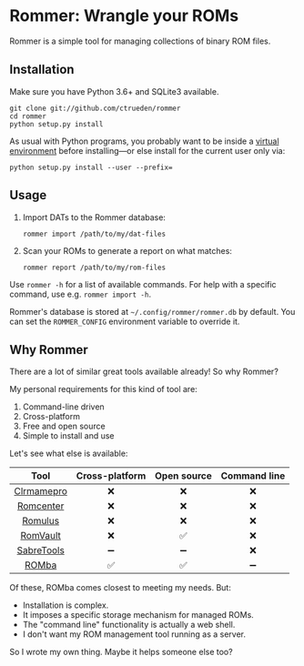 # Rommer: Wrangle your ROMs

Rommer is a simple tool for managing collections of binary ROM files.

## Installation

Make sure you have Python 3.6+ and SQLite3 available.

```
git clone git://github.com/ctrueden/rommer
cd rommer
python setup.py install
```

As usual with Python programs, you probably want to be inside a
[virtual environment](https://docs.python.org/3/tutorial/venv.html)
before installing—or else install for the current user only via:
```
python setup.py install --user --prefix=
```

## Usage

1. Import DATs to the Rommer database:
   ```
   rommer import /path/to/my/dat-files
   ```

2. Scan your ROMs to generate a report on what matches:
   ```
   rommer report /path/to/my/rom-files
   ```

Use `rommer -h` for a list of available commands.
For help with a specific command, use e.g. `rommer import -h`.

Rommer's database is stored at `~/.config/rommer/rommer.db` by default.
You can set the `ROMMER_CONFIG` environment variable to override it.

## Why Rommer

There are a lot of similar great tools available already! So why Rommer?

My personal requirements for this kind of tool are:

1. Command-line driven
2. Cross-platform
3. Free and open source
4. Simple to install and use

Let's see what else is available:

|      Tool       | Cross-platform | Open source | Command line |
|:---------------:|:--------------:|:-----------:|:------------:|
| [Clrmamepro][1] |       ❌       |     ❌      |      ❌      |
|  [Romcenter][2] |       ❌       |     ❌      |      ❌      |
|    [Romulus][3] |       ❌       |     ❌      |      ❌      |
|   [RomVault][4] |       ❌       |     ✅      |      ❌      |
| [SabreTools][5] |       ➖       |     ➖      |      ❌      |
|      [ROMba][6] |       ✅       |     ✅      |      ➖      |

[1]: https://mamedev.emulab.it/clrmamepro/ "Romcenter"
[2]: https://www.romcenter.com/ "Romcenter"
[3]: https://romulus.cc/ "Romulus"
[4]: https://github.com/RomVault/RVWorld "RomVault"
[5]: https://github.com/SabreTools/SabreTools "SabreTools"
[6]: https://github.com/uwedeportivo/romba "ROMba"

Of these, ROMba comes closest to meeting my needs. But:

- Installation is complex.
- It imposes a specific storage mechanism for managed ROMs.
- The "command line" functionality is actually a web shell.
- I don't want my ROM management tool running as a server.

So I wrote my own thing. Maybe it helps someone else too?

